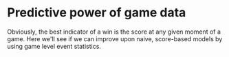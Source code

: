 # Predictive power of game data

Obviously, the best indicator of a win is the score at any given moment of a game. Here we'll see if we can improve upon naive, score-based models by using game level event statistics.


